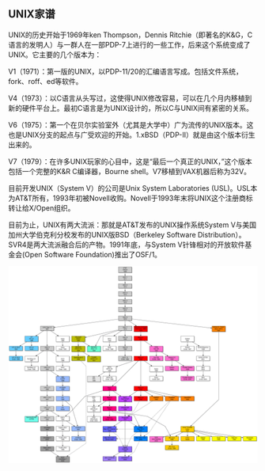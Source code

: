 ## UNIX家谱

UNIX的历史开始于1969年ken Thompson，Dennis
Ritchie（即著名的K&G，C语言的发明人）与一群人在一部PDP-7上进行的一些工作，后来这个系统变成了UNIX。它主要的几个版本为：

V1（1971）：第一版的UNIX，以PDP-11/20的汇编语言写成。包括文件系统，fork、roff、ed等软件。

V4（1973）：以C语言从头写过，这使得UNIX修改容易，可以在几个月内移植到新的硬件平台上。最初C语言是为UNIX设计的，所以C与UNIX间有紧密的关系。

V6（1975）：第一个在贝尔实验室外（尤其是大学中）广为流传的UNIX版本。这也是UNIX分支的起点与广受欢迎的开始。1.xBSD（PDP-II）就是由这个版本衍生出来的。

V7（1979）：在许多UNIX玩家的心目中，这是“最后一个真正的UNIX，”这个版本包括一个完整的K&R
C编译器，Bourne shell。V7移植到VAX机器后称为32V。

目前开发UNIX（System V）的公司是Unix System Laboratories
(USL)。USL本为AT&T所有，1993年初被Novell收购。Novell于1993年末将UNIX这个注册商标转让给X/Open组织。

目前为止，UNIX有两大流派：那就是AT&T发布的UNIX操作系统System
V与美国加州大学伯克利分校发布的UNIX版BSD（Berkeley Software
Distribution）。SVR4是两大流派融合后的产物。1991年底，与System
V针锋相对的开放软件基金会(Open Software Foundation)推出了OSF/1。

![](images/unix/unix.gif)
